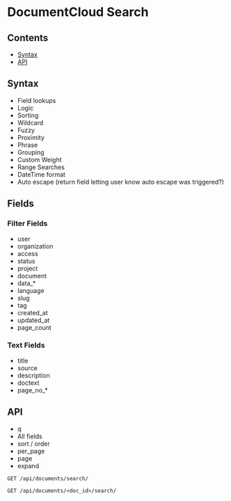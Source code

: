 
# DocumentCloud Search

## Contents

* [Syntax](#syntax)
* [API](#api)

<!-- intra document search? -->

## Syntax

* Field lookups
* Logic
* Sorting
* Wildcard
* Fuzzy
* Proximity
* Phrase
* Grouping
* Custom Weight
* Range Searches
* DateTime format
* Auto escape (return field letting user know auto escape was triggered?)

## Fields

### Filter Fields

* user
* organization
* access
* status
* project
* document
* data\_\*
* language
* slug
* tag
* created\_at
* updated\_at
* page\_count

### Text Fields

* title
* source
* description
* doctext
* page\_no\_\*

## API

* q
* All fields
* sort / order
* per\_page
* page
* expand

`GET /api/documents/search/`

`GET /api/documents/<doc_id>/search/`
